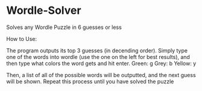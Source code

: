 # Wordle-Solver
Solves any Wordle Puzzle in 6 guesses or less

How to Use:

The program outputs its top 3 guesses (in decending order). Simply type one of the words into wordle
(use the one on the left for best results), and then type what colors the word gets and hit enter.
Green: g
Grey: b
Yellow: y

Then, a list of all of the possible words will be outputted, and the next guess will be shown.
Repeat this process until you have solved the puzzle
